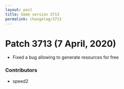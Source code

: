 ```yaml
---
layout: post
title: Game version 3713
permalink: changelog/3713
---
```


# Patch 3713 (7 April, 2020)

- Fixed a bug allowing to generate resources for free

### Contributors

- speed2
